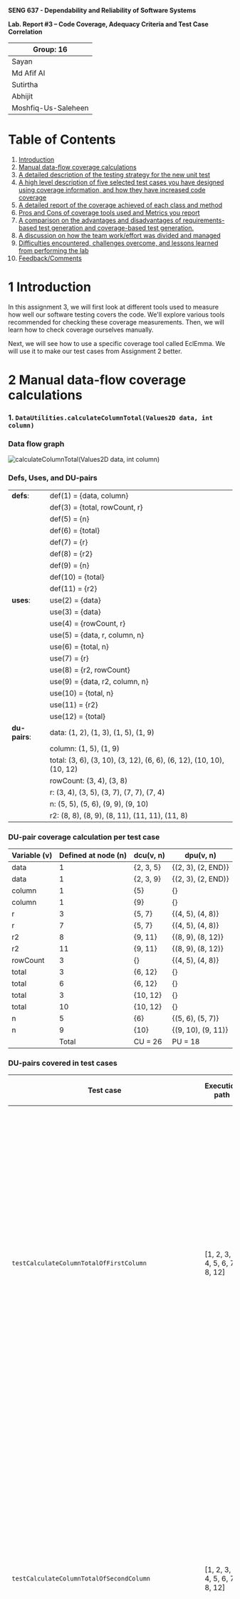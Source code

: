 **SENG 637 - Dependability and Reliability of Software Systems**

**Lab. Report #3 – Code Coverage, Adequacy Criteria and Test Case Correlation**

| Group: 16           |
|-------------------------------|
| Sayan                     |   
| Md Afif Al               |   
| Sutirtha                   |   
| Abhijit              |
| Moshfiq-Us-Saleheen  |

<!-- (Note that some labs require individual reports while others require one report
for each group. Please see each lab document for details.) -->
# Table of Contents
1. [Introduction](#1-introduction)
2. [Manual data-flow coverage calculations](#2-manual-data-flow-coverage-calculations)
3. [A detailed description of the testing strategy for the new unit test](#3-a-detailed-description-of-the-testing-strategy-for-the-new-unit-test)
4. [A high level description of five selected test cases you have designed using coverage information, and how they have increased code coverage](#4-a-high-level-description-of-five-selected-test-cases-you-have-designed-using-coverage-information-and-how-they-have-increased-code-coverage)
5. [A detailed report of the coverage achieved of each class and method](#5-a-detailed-report-of-the-coverage-achieved-of-each-class-and-method)
6. [Pros and Cons of coverage tools used and Metrics you report](#6-pros-and-cons-of-coverage-tools-used-and-metrics-you-report)
7. [A comparison on the advantages and disadvantages of requirements-based test generation and coverage-based test generation.](#7-a-comparison-of-the-advantages-and-disadvantages-of-requirements-based-test-generation-and-coverage-based-test-generation)
8. [A discussion on how the team work/effort was divided and managed](#8-a-discussion-on-how-the-teamworkeffort-was-divided-and-managed)
9. [Difficulties encountered, challenges overcome, and lessons learned from performing the lab](#9-any-difficulties-encountered-challenges-overcome-and-lessons-learned-from-performing-the-lab)
10. [Feedback/Comments](#10-commentsfeedback-on-the-lab-itself)

# 1 Introduction

In this assignment 3, we will first look at different tools used to measure how well our software testing covers the code. We'll explore various tools recommended for checking these coverage measurements. Then, we will learn how to check coverage ourselves manually.

Next, we will see how to use a specific coverage tool called EclEmma. We will use it to make our test cases from Assignment 2 better.

# 2 Manual data-flow coverage calculations

### 1. `DataUtilities.calculateColumnTotal(Values2D data, int column)`
### Data flow graph

![calculateColumnTotal(Values2D data, int column)](media/seng637_assignment3_dfd_calculateColumnTotal.drawio.png)
### Defs, Uses, and DU-pairs

|               |                                |
| ------------- | ------------------------------ |
| **defs**:     | def(1) = {data, column}        |
|               | def(3) = {total, rowCount, r}  |
|               | def(5) = {n}                   |
|               | def(6) = {total}               |
|               | def(7) = {r}                   |
|               | def(8) = {r2}                  |
|               | def(9) = {n}                   |
|               | def(10) = {total}              |
|               | def(11) = {r2}                 |
| **uses**:     | use(2) = {data}      |
|               | use(3) = {data}      |
|               | use(4) = {rowCount, r}      |
|               | use(5) = {data, r, column, n}              |
|               | use(6) = {total, n}              |
|               | use(7) = {r}              |
|               | use(8) = {r2, rowCount}              |
|               | use(9) = {data, r2, column, n}              |
|               | use(10) = {total, n}              |
|               | use(11) = {r2}              |
|               | use(12) = {total}              |
| **du-pairs**: | data: (1, 2), (1, 3), (1, 5), (1, 9) |
|               | column: (1, 5), (1, 9)         |
|               | total: (3, 6), (3, 10), (3, 12), (6, 6), (6, 12), (10, 10), (10, 12)         |
|               | rowCount: (3, 4), (3, 8)        |
|               | r: (3, 4), (3, 5), (3, 7), (7, 7), (7, 4)       |
|               | n: (5, 5), (5, 6), (9, 9), (9, 10)       |
|               | r2: (8, 8), (8, 9), (8, 11), (11, 11), (11, 8) |

### DU-pair coverage calculation per test case
| Variable (v) | Defined at node (n) | dcu(v, n) | dpu(v, n)        |
| -------- | --------------- | --------- | ---------------- |
| data     | 1               | {2, 3, 5} | {(2, 3), (2, END)}               |
| data     | 1               | {2, 3, 9} | {(2, 3), (2, END)}               |
| column   | 1               | {5}       | {}               |
| column   | 1               | {9}       | {}               |
| r        | 3               | {5, 7}    | {(4, 5), (4, 8)} |
| r        | 7               | {5, 7}    | {(4, 5), (4, 8)} |
| r2        | 8               | {9, 11}    | {(8, 9), (8, 12)} |
| r2        | 11               | {9, 11}    | {(8, 9), (8, 12)} |
| rowCount | 3               | {}        | {(4, 5), (4, 8)} |
| total    | 3               | {6, 12}    | {}               |
| total    | 6               | {6, 12}    | {}               |
| total    | 3               | {10, 12}    | {}               |
| total    | 10               | {10, 12}    | {}               |
| n        | 5               | {6}       | {(5, 6), (5, 7)} |
| n        | 9               | {10}       | {(9, 10), (9, 11)} |
|          | Total           | CU = 26   | PU = 18           |

### DU-pairs covered in test cases
| Test case | Execution path | DU-pairs covered | CUc + PUc | All-uses coverage (%) |
|---|---|---|---|---|
|`testCalculateColumnTotalOfFirstColumn`|[1, 2, 3, 4, 5, 6, 7, 8, 12]|(1, 2), (1, 3), (1, 5), (1, 9), (3, 6), (3, 12), (6, 6), (6, 12), (3, 4), (3, 5), (3, 7), (7, 7), (7, 4), (5, 5), (5, 6), (8, 8), (8, 12)|{2, 3, 5}, {5}, {5, 7}, {5, 7}, {6, 12}, {6, 12}, {6}, (2, 3), (2, 3), (4, 5), (4, 8), (4, 5), (4, 8), (4, 5), (4, 8), (5, 6), (5, 7), (8, 12)|96%|
|`testCalculateColumnTotalOfSecondColumn`|[1, 2, 3, 4, 5, 6, 7, 8, 12]|(1, 2), (1, 3), (1, 5), (1, 9), (3, 6), (3, 12), (6, 6), (6, 12), (3, 4), (3, 5), (3, 7), (7, 7), (7, 4), (5, 5), (5, 6), (8, 8), (8, 12)|{2, 3, 5}, {5}, {5, 7}, {5, 7}, {6, 12}, {6, 12}, {6}, (2, 3), (2, 3), (4, 5), (4, 8), (4, 5), (4, 8), (4, 5), (4, 8), (5, 6), (5, 7), (8, 12)|96%|
|`testCalculateColumnTotalWhenPositiveBoundaryExists`|[1, 2, 3, 4, 5, 6, 7, 8, 12]|(1, 2), (1, 3), (1, 5), (1, 9), (3, 6), (3, 12), (6, 6), (6, 12), (3, 4), (3, 5), (3, 7), (7, 7), (7, 4), (5, 5), (5, 6), (8, 8), (8, 12)|{2, 3, 5}, {5}, {5, 7}, {5, 7}, {6, 12}, {6, 12}, {6}, (2, 3), (2, 3), (4, 5), (4, 8), (4, 5), (4, 8), (4, 5), (4, 8), (5, 6), (5, 7), (8, 12)|96%|
|`testCalculateColumnTotalWhenNegativeExists`|[1, 2, 3, 4, 5, 6, 7, 8, 12]|(1, 2), (1, 3), (1, 5), (1, 9), (3, 6), (3, 12), (6, 6), (6, 12), (3, 4), (3, 5), (3, 7), (7, 7), (7, 4), (5, 5), (5, 6), (8, 8), (8, 12)|{2, 3, 5}, {5}, {5, 7}, {5, 7}, {6, 12}, {6, 12}, {6}, (2, 3), (2, 3), (4, 5), (4, 8), (4, 5), (4, 8), (4, 5), (4, 8), (5, 6), (5, 7), (8, 12)|96%|
|`testCalculateColumnTotalWhenTheIndexBecomesTooLarge`|[1, 2, 3, 4, 5, 6, 7, 8, 12]|(1, 2), (1, 3), (1, 5), (1, 9), (3, 6), (3, 12), (6, 6), (6, 12), (3, 4), (3, 5), (3, 7), (7, 7), (7, 4), (5, 5), (5, 6), (8, 8), (8, 12)|{2, 3, 5}, {5}, {5, 7}, {5, 7}, {6, 12}, {6, 12}, {6}, (2, 3), (2, 3), (4, 5), (4, 8), (4, 5), (4, 8), (4, 5), (4, 8), (5, 6), (5, 7), (8, 12)|96%|
|`testCalculateColumnTotalWhenTheIndexBecomesTooLarge`|[1, 2, 3, 4, 5, 6, 7, 8, 12]|(1, 2), (1, 3), (1, 5), (1, 9), (3, 6), (3, 12), (6, 6), (6, 12), (3, 4), (3, 5), (3, 7), (7, 7), (7, 4), (5, 5), (5, 6), (8, 8), (8, 12)|{2, 3, 5}, {5}, {5, 7}, {5, 7}, {6, 12}, {6, 12}, {6}, (2, 3), (2, 3), (4, 5), (4, 8), (4, 5), (4, 8), (4, 5), (4, 8), (5, 6), (5, 7), (8, 12)|96%|
|`testCalculateColumnTotalAllNonNull`|[1, 2, 3, 4, 5, 6, 7, 8, 12]|(1, 2), (1, 3), (1, 5), (1, 9), (3, 6), (3, 12), (6, 6), (6, 12), (3, 4), (3, 5), (3, 7), (7, 7), (7, 4), (5, 5), (5, 6), (8, 8), (8, 12)|{2, 3, 5}, {5}, {5, 7}, {5, 7}, {6, 12}, {6, 12}, {6}, (2, 3), (2, 3), (4, 5), (4, 8), (4, 5), (4, 8), (4, 5), (4, 8), (5, 6), (5, 7), (8, 12)|96%|
|`testCalculateColumnTotalWithNulls`|[1, 2, 3, 4, 5, 6, 7, 8, 12]|(1, 2), (1, 3), (1, 5), (1, 9), (3, 6), (3, 12), (6, 6), (6, 12), (3, 4), (3, 5), (3, 7), (5, 7), (7, 7), (7, 4), (5, 5), (5, 6), (8, 8), (8, 12)|{2, 3, 5}, {5}, {5, 7}, {5, 7}, {6, 12}, {6, 12}, {6}, (2, 3), (2, 3), (4, 5), (4, 8), (4, 5), (4, 8), (4, 5), (4, 8), (5, 6), (5, 7), (8, 12)|96%|

#### All-uses Coverage Estimation
We use the equation:

```math
All-uses Coverage = \frac{{CU_c + PU_c}}{{(CU + PU) - (CU_f + PU_f)}}
```

Where, CUc = 13, PUc = 11, CUf = 13, PUf = 6

All-uses Coverage = (13 + 11)/(26 + 18 - (13 + 6)) = 0.96 * 100 = 96%

#### Findings: We have unreachable/infeasible pairs which no test cases can cover!
```java
   public static double calculateColumnTotal(Values2D data, int column) {
        ParamChecks.nullNotPermitted(data, "data");
        double total = 0.0;
        int rowCount = data.getRowCount();
        for (int r = 0; r < rowCount; r++) {
            Number n = data.getValue(r, column);
            if (n != null) {
                total += n.doubleValue();
            }
        }

        // INFEASIBLE
        for (int r2 = 0; r2 > rowCount; r2++) {
            Number n = data.getValue(r2, column);
            if (n != null) {
                total += n.doubleValue();
            }
        }
        return total;
    }
```
The commented portion of the targetted method is infeasible meaning no test cases can cover this block. As we can see, when `r2 > rowCount` the loop becomes infinite. Hence, the DU-pairs from the graph connecting this block becomes infeasible.

**Infeasible pairs in the data flow graph of the method**: (8, 9), (8, 11), (11, 11), (11, 8), (9, 9), (9, 10), (10, 10), (10, 12), etc.

### 2. `Range.combine(Range range1, Range range2)`
### Data flow graph

![calculateColumnTotal(Values2D data, int column)](media/seng637_assignment3_dfd_rangeCombine.drawio.png)
### Defs, Uses, and DU-pairs

|               |                                |
| ------------- | ------------------------------ |
| **defs**:     | def(1) = {range1, range2}        |
|               | def(6) = {l, u}  |
| **uses**:     | use(2) = {range1}      |
|               | use(3) = {range2}      |
|               | use(4) = {range2}      |
|               | use(5) = {range1}              |
|               | use(6) = {range1, range2, l, u}              |
| **du-pairs**: | range1: (1, 2), (1, 5), (1, 6) |
|               | range2: (1, 3), (1, 4), (1, 6)         |
|               | l: (6, 6)         |
|               | u: (6, 6)        |

### DU-pair coverage calculation per test case
| Variable (v) | Defined at node (n) | dcu(v, n) | dpu(v, n)        |
| -------- | --------------- | --------- | ---------------- |
| range1     | 1               | {5} | {(2, 3), (2, 4)}               |
| range1     | 1               | {6} | {(2, 3), (2, 4)}               |
| range2     | 1               | {3} | {(4, 5), (4, 6)}               |
| range2     | 1               | {6} | {(4, 5), (4, 6)}               |
| l     | 6               | {6} | {}               |
| u     | 6               | {6} | {}               |
|          | Total           | CU = 6   | PU = 8           |


### DU-pairs covered in test cases
| Test case | Execution path | DU-pairs covered | CUc + PUc | All-uses coverage (%) |
|---|---|---|---|---|
|`testCombineWithFirstRangeNull`|[1, 2, 3]|(1, 2), (1, 3)| {3}, (2, 3), (2, 3) |21%|
|`testCombineWithSecondRangeNull`|[1, 2, 4, 5]|(1, 2), (1, 4), (1, 5)| {5}, (2, 4), (2, 4), (4, 5) | 29%
|`testCombineWithValidRange`|[1, 2, 4, 6]|(1, 2), (1, 4), (1, 6), (6, 6)| {3}, {5}, {6}, {6}, {6}, {6}, (2, 4), (2, 4), (4, 6), (4, 6) | 71%|
|`testCombineWithBoundaryValues`|[1, 2, 4, 6]|(1, 2), (1, 4), (1, 6), (6, 6)| {3}, {5}, {6}, {6}, {6}, {6}, (2, 4), (2, 4), (4, 6), (4, 6) | 71%|
|`testCombineWithBothRangesNull`|[1, 2, 3]|(1, 2), (1, 3)| {3}, (2, 3), (2, 3) |21%|

#### All-uses Coverage Estimation
We use the equation:

```math
All-uses Coverage = \frac{{CU_c + PU_c}}{{(CU + PU) - (CU_f + PU_f)}}
```

Where, CUc = 6, PUc = 8, CUf = 0, PUf = 0

All-uses Coverage = (6 + 8) / (6 + 8) = 1.0 * 100 = 100%

# 3 A detailed description of the testing strategy for the new unit test

All the testing will be done in the JFreeChart Version 1.0.19

## Features to be tested

* org.jfree.data.DataUtilities
* org.jfree.data.Range

First, we will use a tool called [EclEmma](https://www.eclemma.org/) to check how well the test cases we created in Assignment 2 cover the codes for the above mentioned classes. The tool is readily available in eclipse providing us a headstart. Each team members are required to run the test suites and come up with individual ideas on how to improve the code coverage.

While investigating each team members are required to focus on the following types of test coverages:
## Types of Coverages
* Statement Coverage
* Branch Coverage
* Condition Coverage

```
Type of Testing: White Box Testing 
```

If the coverage for any of the ten methods is not good enough, we will examine the source code for those methods to find which parts are not tested by the current test cases.

## Minimum Coverage Conditions

* 90% statement coverage
* 70% branch coverage
* 60% condition coverage

Next, we will create new test cases to make sure we test every part of the code in each method. Lastly, we will check the coverage again with the old and new test cases to make sure it meets our required standards.

# 4 A high-level description of five selected test cases you have designed using coverage information, and how they have increased code coverage

In our test design, many targeted methods achieved full test coverage. Consequently, we made efforts to select a few of methods that either lacked 100% coverage or had none at all. Additionally, it's worth mentioning that all targeted methods from assignment 2 within the `DataUtilities` class achieved 100% coverage. Hence, our focus for this class was solely on methods lacking any coverage.

1. `RangeTest.testIntersectsWhenContainingNegativeBoundary()`

Before adding test cases for intersects, the coverage is calculated using EclEmma as demonstrated below.

| Counter       | Coverage |
|---------------|----------|
| Insutructions | 100%     |
| Bnanches      | 87.5%    |
| Lines         | 100%     |
| Methods       | 100%     |
| Complexity    | 80%      |

With the previous approach, the main problem in the test code, we found that this condition is only covered partially.

```java
return (b0 < this.upper && b1 >= b0);
```

To improve this situation, we have added test cases `RangeTest.testIntersectsWhenContainingPositiveBoundary` and `RangeTest.testIntersectsWhenContainingNegativeBoundary` where we called the intersect method with the values of 2.0 and 4.0 and -1 and 4.0 where the first one is `b0` and the second is `b1`.

In addition to these test cases, all the matrics have coverage of 100% again, which we calculated using EclEmma.

| Counter       | Coverage |
|---------------|----------|
| Insutructions | 100%     |
| Bnanches      | 100%     |
| Lines         | 100%     |
| Methods       | 100%     |
| Complexity    | 100%     |

2. `RangeTest.testCombineWithSecondRangeNull()`

Before adding test cases for the combine, the coverage is calculated using EclEmma as demonstrated below.

| Counter       | Coverage |
|---------------|----------|
| Insutructions | 100%     |
| Bnanches      | 75%      |
| Lines         | 100%     |
| Methods       | 100%     |
| Complexity    | 60%      |

With the previous approach, the main problem in the test code, we found that this condition is only covered partially. 

```java
if (range2 == null) {
   return range1;
}
```

To improve this situation, we have added the test case `testCombineWithSecondRangeNull` where we called the combine method with the second range value as `null`.

In addition to these test cases, all the metrics have coverage of 100% again, which we calculated using EclEmma.

| Counter       | Coverage |
|---------------|----------|
| Insutructions | 100%     |
| Bnanches      | 100%     |
| Lines         | 100%     |
| Methods       | 100%     |
| Complexity    | 100%     |

3. `RangeTest.testNormalCase`

Before adding test cases for the length, the coverage is calculated using EclEmma as demonstrated below.

| Counter       | Coverage |
|---------------|----------|
| Insutructions | 0%    |
| Bnanches      | 0%    |
| Lines         | 0%     |
| Methods       | 0%     |
| Complexity    | 0%     |

With the previous approach, the main problem in the test code, we found that this condition is not covered. 

```java
return this.upper - this.lower;
```

To improve this situation, we have added the test case `testNormalCase` for which we called the `getLength` method.

In addition to these test cases, all the metrics have coverage of 100% again, which we calculated using EclEmma.

| Counter       | Coverage |
|---------------|----------|
| Insutructions | 36.4%    |
| Bnanches      | 50%      |
| Lines         | 40%     |
| Methods       | 100%    |
| Complexity    | 50%     |

4. `DataUtilities.testCloneWithMultipleRowsOfDifferentLengths`

Before adding test cases for the clone, the coverage is calculated using EclEmma as demonstrated below.

| Counter       | Coverage |
|---------------|----------|
| Insutructions | 0%       |
| Bnanches      | 0%       |
| Lines         | 0%       |
| Methods       | 0%       |
| Complexity    | 0%       |

With the previous approach, the main problem in the test code, we found that this condition is not covered. 

```java
public static double[][] clone(double[][] source) {
   ParamChecks.nullNotPermitted(source, "source");
   double[][] clone = new double[source.length][];
   for (int i = 0; i < source.length; i++) {
      if (source[i] != null) {
         double[] row = new double[source[i].length];
         System.arraycopy(source[i], 0, row, 0, source[i].length);
         clone[i] = row;
         }
      }
   return clone;
}
```

To improve this situation, we have added the test case `testCloneWithMultipleRowsOfDifferentLengths` for which we called the `clone` method.

In addition to these test cases, all the metrics have coverage of 100% again, which we calculated using EclEmma.

| Counter       | Coverage |
|---------------|----------|
| Insutructions | 100%     |
| Bnanches      | 100%     |
| Lines         | 100%     |
| Methods       | 100%     |
| Complexity    | 100%     |
   
5. `DataUtilities.testEqualWhenArrayElementsAreSame`

Before adding test cases for the clone, the coverage is calculated using EclEmma as demonstrated below.

| Counter       | Coverage |
|---------------|----------|
| Insutructions | 0%       |
| Bnanches      | 0%       |
| Lines         | 0%       |
| Methods       | 0%       |
| Complexity    | 0%       |

With the previous approach, the main problem in the test code, we found that this condition is not covered. 

```java
public static boolean equal(double[][] a, double[][] b) {
   if (a == null) {
      return (b == null);
   }
   if (b == null) {
      return false;  // already know 'a' isn't null
   }
   if (a.length != b.length) {
      return false;
   }
   for (int i = 0; i < a.length; i++) {
      if (!Arrays.equals(a[i], b[i])) {
         return false;
      }
   }
   return true;
}
```

To improve this situation, we have added the test case `testEqualWhenArrayElementsAreSame` for which we called the `clone` method.

In addition to these test cases, all the metrics have coverage of 100% again, which we calculated using EclEmma.

| Counter       | Coverage |
|---------------|----------|
| Insutructions | 100%     |
| Bnanches      | 100%     |
| Lines         | 100%     |
| Methods       | 100%     |
| Complexity    | 100%     |
   
   

# 5 A detailed report of the coverage achieved of each class and method

## Initial Coverage

### Range

Method Coverage (34.8%)

![](media/Range-Old-Method.png)

Line Coverage (25.2%)

![](media/Range-Old-Line.png)

Branch Coverage (30.5%)

![](media/Range-Old-Branch.png)

### DataUtilities

Method Coverage (50.0%)

![](media/DataUtilities-Old-Method.png)

Line Coverage (45.8%)

![](media/DataUtilities-Old-Line.png)

Branch Coverage (32.8%)

![](media/DataUtilities-Old-Branch.png)

## New Coverage for Lab 3

### Range

Method Coverage (100%)

![](media/RangeTest-New-Method.png)

Line Coverage (89.1%)

![](media/RangeTest-New-Line.png)

Branch Coverage (89%)

![](media/RangeTest-New-Branch.png)

For `Range` class, we attained 89.1% statement coverage which is slightly lower than the expected 90% for this assignment. However, we came to a conclusion that it is only impossible and infeasible to gain 100% coverage for this class. The example provided below illustrates the reason.

For the `Range` constructor, we have a validation where `lower` can never be greater than `upper`.

```java
if (lower > upper) {
   String msg = "Range(double, double): require lower (" + lower
         + ") <= upper (" + upper + ").";
   throw new IllegalArgumentException(msg);
}
```

However, in the consequent methods like `getLength()`, `getUpperBound()`, and `getLowerBound()`, we have the same validation which are always unreachable. For a clear demonstration, we attached the code of the getLength method.

```java
public double getLength() {
   if (lower > upper) {
      // UNREACHABLE
      String msg = "Range(double, double): require lower (" + lower
            + ") <= upper (" + upper + ").";
      throw new IllegalArgumentException(msg);
   }
   return this.upper - this.lower;
}
```
There also exist private methods that are generally not tested and used by internal methods.

### DataUtilities

Method Coverage (90.0%)

![](media/DataUtilities-New-Method.png)

Line Coverage (98.9%)

![](media/DataUtilities-New-Line.png)

Branch Coverage (84.4%)

![](media/DataUtilities-New-Branch.png)

# 6 Pros and Cons of coverage tools used and Metrics you report

In this Assignment 3, we have only used **EclEmma**.

**Pros of EclEmma:**

1. **Easy to Use:** EclEmma is user-friendly and integrates easily with Eclipse, making it simple to start with.

2. **Immediate Feedback:** It provides quick feedback on code coverage directly in the Eclipse IDE.

3. **Free and Open Source:** EclEmma is a free tool, which means anyone can use and modify it.

4. **Visual Representation:** Offers clear visual reports that show which parts of the code are covered by tests.

5. **Supports Various Coverage Types:** It measures different types of coverage, such as line, branch, and method.

**Cons of EclEmma:**

1. **Limited to Java:** EclEmma is specifically designed for Java projects, so it can't be used for other programming languages.

2. **Eclipse Dependency:** Works only within the Eclipse IDE, which can be a limitation if you use a different development environment.

3. **May Not Catch Everything:** While it measures how much code is covered, it doesn’t measure the quality of the tests.

4. **Can Encourage Overemphasis on Metrics:** Focusing too much on coverage percentages might lead to neglecting other important aspects of testing.

5. **Complex Setup for Large Projects:** Setting up EclEmma for big projects can be complicated and time-consuming.

[Coverlipse](https://coverlipse.sourceforge.net/) and [Cobertura](https://cobertura.github.io/cobertura/) had not been tested.

Thus, finally, all the test coverage was done using EclEmma.

# 7 A comparison of the advantages and disadvantages of requirements-based test generation and coverage-based test generation.

**Requirements-Based Test Generation:**

*Advantages:*

1. **Focused Testing:** Tests are created based on the specific requirements of the software, ensuring that all functionalities are checked.

2. **Clear Objectives:** Since tests are derived from requirements, it's clear what each test aims to achieve.

3. **Client Satisfaction:** Ensures the final product meets the client’s needs and requirements.

4. **Prioritization:** Helps in prioritizing testing efforts based on the importance of each requirement.

*Disadvantages:*

1. **Missed Scenarios:** Might miss testing certain parts of the code that are not covered by the requirements.

2. **Requirements Quality:** The effectiveness depends on the clarity and completeness of the requirements.

3. **Time-Consuming:** Creating tests based on requirements can be a slow process, especially for complex systems.

4. **Changes in Requirements:** Requires updates to tests whenever there are changes in the requirements, which can be frequent.

**Coverage-Based Test Generation:**

*Advantages:*

1. **Comprehensive Coverage:** Aim to cover as much code as possible, reducing the chance of missing defects.

2. **Automatic Generation:** Tools can automatically generate tests to cover code, saving time.

3. **Objective Measurement:** Provides measurable data on how much of the code is tested.

4. **Detects Dead Code:** Helps in identifying unused or unreachable code.

*Disadvantages:*

1. **Lack of Focus:** May generate tests that are less relevant to the user requirements.

2. **Overemphasis on Metrics:** Might lead to focusing too much on improving coverage numbers rather than the quality of tests.

3. **Complexity:** Generating tests based on coverage can be complex, especially for large codebases.

4. **Missing Logic:** High coverage does not guarantee that all logical paths or scenarios are tested.

# 8 A discussion on how the teamwork/effort was divided and managed

At the start, every team member set up the previous lab project on their own systems and installed all necessary dependencies. Everyone also completed an introductory part of the lab to make sure they understood enough to help with the rest of the work.

For the analysis part in section 2, we all worked together closely. We looked at the DU-pairs and DFG diagrams as a team. This helped us understand the analysis better and plan our unit tests together. After that, we all agreed on a main plan for testing in section 3.

Then, we split up to write additional test cases needed to cover the software under test (SUT), as the lab instructions said. Even though we worked individually on this, we stayed in touch to avoid doing the same work twice. After everyone finished their test cases, we brought them together. As a group, we then checked the final test coverage.

In the end, all team members contributed equally to both the lab work and writing the final report.

# 9 Any difficulties encountered, challenges overcome, and lessons learned from performing the lab

**Difficulties and Challenges:**

- Team collaboration was very difficult with separate GitHub repositories. We had to manually clone everyone's work to compile the final report.
- Hard to update from the previous lab due to conflicting tool versions.
- Struggled with outdated and unsupported code coverage tools.
- Setting up dependencies for the assignment.

**Challenges Overcome:**
- The collaboration issue was resolved by dividing methods among team members.
- Initially, we couldn't run the code for this assignment as it missed some `hamcrest-*` library from the dependency. We added this library from the assignment 2 and kept it as a dependency for this assignment,

**Lessons Learned:**

- Importance of organized, well-commented test suites.
- Code-coverages can provide a very good insights on how our tests are performing.
- Better to organize tests into smaller, method-specific groups for easier management.

# 10 Comments/feedback on the lab itself
This assignment was a great learning experience for understanding how to ensure our test cases are comprehensive and effectively cover the source code. It allowed us to review our previous work from Assignment 2 and evaluate our performance with black box testing techniques. We used EclEmma, which is conveniently available as a plugin in Eclipse, for measuring code coverage. The assignment instructions were detailed and clear, making them easy to understand and follow. To summarize - 

- The lab was well-organized and offered a solid introduction to white-box testing and code coverage. We appreciated the thorough instructions provided for setting up the testing environment.

- However, as noted, some tools used in the lab are becoming outdated. While EclEmma remains relevant and useful, a review and update of the lab's tools might be beneficial to keep up with current trends and technologies.

- The dependency on Java and eclipse can probably removed by employing cross-language systems and IDEs so that students can pick up their preferred language and IDE for this.
